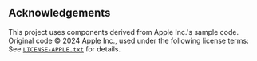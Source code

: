 ## Acknowledgements

This project uses components derived from Apple Inc.'s sample code.  
Original code © 2024 Apple Inc., used under the following license terms:  
See [`LICENSE-APPLE.txt`](<ThirdParty/Apple Inc./CreatingADataVisualizationDashboardWithSwiftCharts/LICENSE.txt>) for details.
